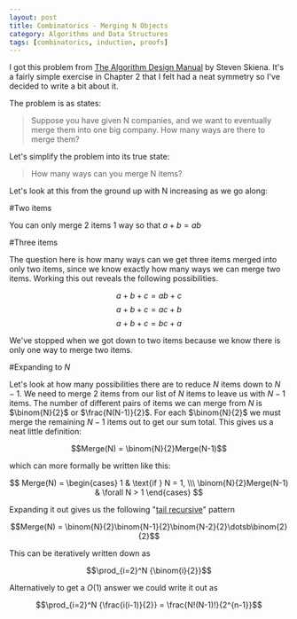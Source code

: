 ```yaml
---
layout: post
title: Combinatorics - Merging N Objects
category: Algorithms and Data Structures
tags: [combinatorics, induction, proofs]
---
```


I got this problem from [The Algorithm Design Manual](http://citeseerx.ist.psu.edu/viewdoc/download?doi=10.1.1.471.4772&rep=rep1&type=pdf) by Steven Skiena.
It's a fairly simple exercise in Chapter 2 that I felt had a neat symmetry so I've decided to write a bit about it.

The problem is as states:

> Suppose you have given N companies, and we want to eventually merge
> them into one big company. How many ways are there to merge them?

Let's simplify the problem into its true state:

> How many ways can you merge N items?

Let's look at this from the ground up with N increasing as we go along:

#Two items

You can only merge $2$ items $1$ way so that $a + b = ab$

#Three items

The question here is how many ways can we get three items merged into only
two items, since we know exactly how many ways we can merge two items. Working this
out reveals the following possibilities.

$$a + b + c = ab + c$$
$$a + b + c = ac + b$$
$$a + b + c = bc + a$$

We've stopped when we got down to two items because we know there is only one way to merge two items.

#Expanding to $N$

Let's look at how many possibilities there are to reduce $N$ items down to $N-1$. We need to merge $2$ items
from our list of $N$ items to leave us with $N-1$ items. The number of different pairs of items we can merge from $N$
is $\binom{N}{2}$ or $\frac{N(N-1)}{2}$. For each $\binom{N}{2}$ we must merge the remaining $N-1$ items out to get our sum total.
This gives us a neat little definition:

$$Merge(N) = \binom{N}{2}Merge(N-1)$$

which can more formally be written like this:

$$
  Merge(N) =
          \begin{cases}
            1                    & \text{if } N = 1, \\\
            \binom{N}{2}Merge(N-1)  & \forall N > 1
          \end{cases}
$$

Expanding it out gives us the following "[tail recursive](http://stackoverflow.com/a/33930/3947332)" pattern

$$Merge(N) = \binom{N}{2}\binom{N-1}{2}\binom{N-2}{2}\dotsb\binom{2}{2}$$

This can be iteratively written down as 

$$\prod_{i=2}^N {\binom{i}{2}}$$

Alternatively to get a $O(1)$ answer we could write it out as

$$\prod_{i=2}^N {\frac{i(i-1)}{2}} = \frac{N!(N-1)!}{2^{n-1}}$$